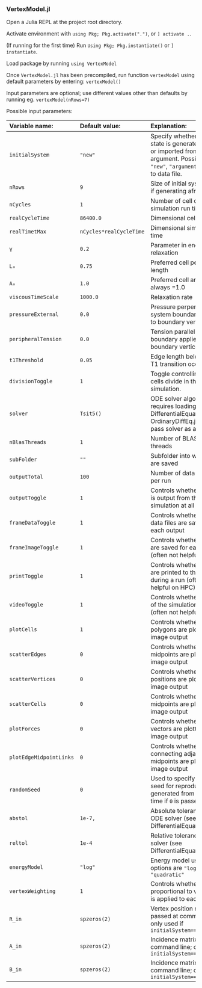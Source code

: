 ### VertexModel.jl

Open a Julia REPL at the project root directory. 

Activate environment with `using Pkg; Pkg.activate(".")`, or `] activate .`. 

(If running for the first time) Run `Using Pkg; Pkg.instantiate()` or `] instantiate`.

Load package by running `using VertexModel`

Once `VertexModel.jl` has been precompiled, run function `vertexModel` using default parameters by entering:
`vertexModel()`

Input parameters are optional; use different values other than defaults by running eg. `vertexModel(nRows=7)`

Possible input parameters:

|Variable name:           | Default value:| Explanation:                                                                           |
|:------------------------|:-----------------------|:---------------------------------------------------------------------------------------|
| `initialSystem`         | `"new"`                | Specify whether initial state is generated afresh or imported from file or argument. Possible values `"new"`, `"argument"`, or path to data file. 
| `nRows`                 | `9`                    | Size of initial system state if generating afresh
| `nCycles`               | `1`                    | Number of cell cycles in simulation run time
| `realCycleTime`         | `86400.0`              | Dimensional cell cycle time
| `realTimetMax`          | `nCycles*realCycleTime`| Dimensional simulation run time 
| `γ`                     | `0.2`                  | Parameter in energy relaxation
| `L₀`                    | `0.75`                 | Preferred cell perimeter length
| `A₀`                    | `1.0`                  | Preferred cell area, almost always =1.0
| `viscousTimeScale`      | `1000.0` | Relaxation rate
| `pressureExternal`      | `0.0` | Pressure perpendicular to system boundary applied to boundary vertices
| `peripheralTension`     | `0.0` | Tension parallel to system boundary applied to boundary vertices
| `t1Threshold`           | `0.05` | Edge length below which a T1 transition occurs
| `divisionToggle`        | `1` | Toggle controlling whether cells divide in the simulation. 
| `solver`                | `Tsit5()` | ODE solver algorithm; requires loading DifferentialEquations.jl or OrdinaryDiffEq.jl in REPL to pass solver as argument
| `nBlasThreads`          | `1` | Number of BLAS parallel threads
| `subFolder`             | `""` | Subfolder into which data are saved 
| `outputTotal`           | `100` | Number of data outputs per run
| `outputToggle`          | `1` | Controls whether anything is output from the simulation at all
| `frameDataToggle`       | `1` | Controls whether `.jld2` data files are saved for each output
| `frameImageToggle`      | `1` | Controls whether images are saved for each output (often not helpful on HPC)
| `printToggle`           | `1` | Controls whether updates are printed to the REPL during a run (often not helpful on HPC)
| `videoToggle`           | `1` | Controls whether a video of the simulation is saved  (often not helpful on HPC)
| `plotCells`             | `1` | Controls whether cell polygons are plotted in image output
| `scatterEdges`          | `0` | Controls whether edge midpoints are plotted in image output
| `scatterVertices`       | `0` | Controls whether vertex positions are plotted in image output
| `scatterCells`          | `0` | Controls whether cell midpoints are plotted in image output
| `plotForces`            | `0` | Controls whether force vectors are plotted in image output
| `plotEdgeMidpointLinks` | `0` | Controls whether lines connecting adjacent edge midpoints are plotted in image output
| `randomSeed`            | `0` | Used to specify a random seed for reproducibility; generated from current time if `0` is passed.
| `abstol`                | `1e-7,` | Absolute tolerance for ODE solver (see DifferentialEquations.jl)
| `reltol`                | `1e-4` | Relative tolerance for ODE solver (see DifferentialEquations.jl)
| `energyModel`           | `"log"` | Energy model used; options are `"log"` or `"quadratic"`
| `vertexWeighting`       | `1` | Controls whether drag proportional to vertex area is applied to each vertex
| `R_in`                  | `spzeros(2)` | Vertex position matrix passed at command line; only used if `initialSystem=="argument"`
| `A_in`                  | `spzeros(2)` | Incidence matrix passed at command line; only used if `initialSystem=="argument"`
| `B_in`                  | `spzeros(2)` | Incidence matrix passed at command line; only used if `initialSystem=="argument"`
